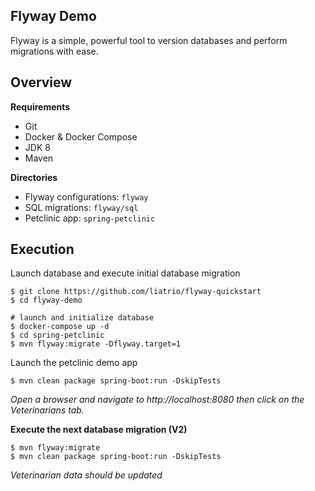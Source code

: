 ## Flyway Demo

Flyway is a simple, powerful tool to version databases and perform migrations with ease.

## Overview

**Requirements**
- Git
- Docker & Docker Compose
- JDK 8
- Maven

**Directories**
- Flyway configurations: `flyway`
- SQL migrations: `flyway/sql`
- Petclinic app: `spring-petclinic`

## Execution
Launch database and execute initial database migration

    $ git clone https://github.com/liatrio/flyway-quickstart
    $ cd flyway-demo

    # launch and initialize database
    $ docker-compose up -d
    $ cd spring-petclinic
    $ mvn flyway:migrate -Dflyway.target=1


Launch the petclinic demo app

    $ mvn clean package spring-boot:run -DskipTests


*Open a browser and navigate to http://localhost:8080 then click on the Veterinarians tab.*


**Execute the next database migration (V2)**

    $ mvn flyway:migrate
    $ mvn clean package spring-boot:run -DskipTests

*Veterinarian data should be updated*